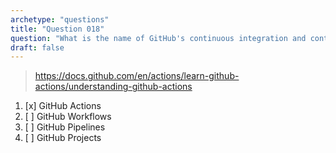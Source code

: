 ```yaml
---
archetype: "questions"
title: "Question 018"
question: "What is the name of GitHub's continuous integration and continuous delivery (CI/CD) platform?"
draft: false
---
```



> https://docs.github.com/en/actions/learn-github-actions/understanding-github-actions
1. [x] GitHub Actions
1. [ ] GitHub Workflows
1. [ ] GitHub Pipelines
1. [ ] GitHub Projects
